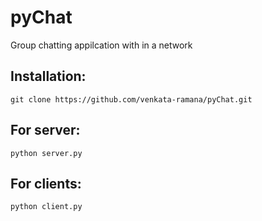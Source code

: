 # pyChat
Group chatting appilcation with in a network

Installation:
-------------
    git clone https://github.com/venkata-ramana/pyChat.git

For server:
-----------
    python server.py

For clients:
------------
    python client.py 
